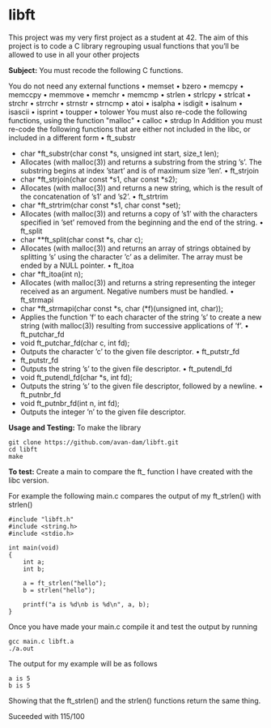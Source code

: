 # libft

This project was my very first project as a student at 42. 
The aim of this project is to code a C library regrouping usual functions that you’ll be allowed to use in all your other projects

**Subject:**
You must recode the following C functions. 

You do not need any external functions
•  memset
• bzero
• memcpy
• memccpy
• memmove
• memchr
• memcmp
• strlen
• strlcpy
• strlcat
• strchr
• strrchr
• strnstr
• strncmp
• atoi
• isalpha
• isdigit
• isalnum
• isascii
• isprint
• toupper
• tolower
You must also re-code the following functions, using the function "malloc"
• calloc
• strdup
In Addition you must re-code the following functions that are either not included in the libc, or included in a different form
• ft_substr
  - char *ft_substr(char const *s, unsigned int start, size_t len);
  - Allocates (with malloc(3)) and returns a substring from the string ’s’. The substring begins at index ’start’ and is of maximum size ’len’.
• ft_strjoin
  - char *ft_strjoin(char const *s1, char const *s2);
  - Allocates (with malloc(3)) and returns a new string, which is the result of the concatenation of ’s1’ and ’s2’.
• ft_strtrim
  - char *ft_strtrim(char const *s1, char const *set);
  - Allocates (with malloc(3)) and returns a copy of ’s1’ with the characters specified in ’set’ removed from the beginning and the end of the string.
• ft_split
  - char **ft_split(char const *s, char c);
  - Allocates (with malloc(3)) and returns an array of strings obtained by splitting ’s’ using the character ’c’ as a delimiter. The array must be ended by a NULL pointer.
• ft_itoa
  - char *ft_itoa(int n);
  - Allocates (with malloc(3)) and returns a string representing the integer received as an argument. Negative numbers must be handled.
• ft_strmapi
  - char *ft_strmapi(char const *s, char (*f)(unsigned int, char));
  - Applies the function ’f’ to each character of the string ’s’ to create a new string (with malloc(3)) resulting from successive applications of ’f’.
• ft_putchar_fd
  - void ft_putchar_fd(char c, int fd);
  - Outputs the character ’c’ to the given file descriptor.
• ft_putstr_fd
  - ft_putstr_fd
  - Outputs the string ’s’ to the given file descriptor.
• ft_putendl_fd
  - void ft_putendl_fd(char *s, int fd);
  - Outputs the string ’s’ to the given file descriptor, followed by a newline.
• ft_putnbr_fd
  - void ft_putnbr_fd(int n, int fd);
  - Outputs the integer ’n’ to the given file descriptor.

**Usage and Testing:**
To make the library
```
git clone https://github.com/avan-dam/libft.git
cd libft
make
```

**To test:**
Create a main to compare the ft_ function I have created with the libc version.

For example the following main.c compares the output of my ft_strlen() with strlen()
```
#include "libft.h"
#include <string.h>
#include <stdio.h>

int main(void)
{
	int a;
	int b;

	a = ft_strlen("hello");
	b = strlen("hello");
	
	printf("a is %d\nb is %d\n", a, b);
}
```

Once you have made your main.c compile it and test the output by running 
```
gcc main.c libft.a
./a.out
```
The output for my example will be as follows

```
a is 5
b is 5
```
Showing that the ft_strlen() and the strlen() functions return the same thing.


Suceeded with 115/100
